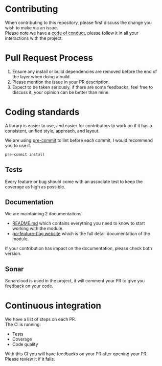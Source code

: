 # Contributing

When contributing to this repository, please first discuss the change you wish to make via an issue.  
Please note we have a [code of conduct](CODE_OF_CONDUCT.md), please follow it in all your interactions with the project.

# Pull Request Process
1. Ensure any install or build dependencies are removed before the end of the layer when doing a build.
2. Please mention the issue in your PR description.
3. Expect to be taken seriously, if there are some feedbacks, feel free to discuss it, your opinion can be better than mine.

# Coding standards
A library is easier to use, and easier for contributors to work on if it has a consistent, unified style, approach, and layout.

We are using [pre-commit](https://pre-commit.com/) to lint before each commit, I would recommend you to use it.
```bash
pre-commit install
```

## Tests
Every feature or bug should come with an associate test to keep the coverage as high as possible.

## Documentation
We are maintaining 2 documentations:
- [README.md](README.md) which contains everything you need to know to start working with the module.
- [go-feature-flag website](https://thomaspoignant.github.io/go-feature-flag/) which is the full detail documentation of the module.

If your contribution has impact on the documentation, please check both version.

## Sonar
Sonarcloud is used in the project, it will comment your PR to give you feedback on your code.

# Continuous integration
We have a list of steps on each PR.  
The CI is running:
 - Tests
 - Coverage
 - Code quality

With this CI you will have feedbacks on your PR after opening your PR. Please review it if it fails.
